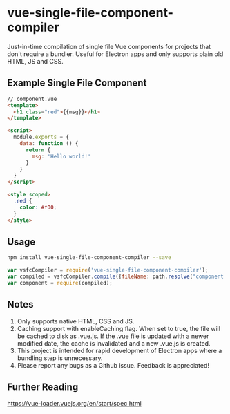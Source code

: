 # vue-single-file-component-compiler
Just-in-time compilation of single file Vue components for projects that don't require a bundler.  Useful for Electron apps and only supports plain old HTML, JS and CSS.

## Example Single File Component

``` html
// component.vue
<template>
  <h1 class="red">{{msg}}</h1>
</template>

<script>
  module.exports = {
    data: function () {
      return {
        msg: 'Hello world!'
      }
    }
  }
</script>

<style scoped>
  .red {
    color: #f00;
  }
</style>
```

## Usage

``` bash
npm install vue-single-file-component-compiler --save
```

``` js
var vsfcCompiler = require('vue-single-file-component-compiler');
var compiled = vsfcCompiler.compile({fileName: path.resolve("component.vue"), enableCaching: true});
var component = require(compiled);
```

## Notes
1. Only supports native HTML, CSS and JS.
2. Caching support with enableCaching flag.  When set to true, the file will be cached to disk as <filename>.vue.js.  If the .vue file is updated with a newer modified date, the cache is invalidated and a new <filename>.vue.js is created.
3. This project is intended for rapid development of Electron apps where a bundling step is unnecessary.
4. Please report any bugs as a Github issue.  Feedback is appreciated!

## Further Reading
https://vue-loader.vuejs.org/en/start/spec.html
